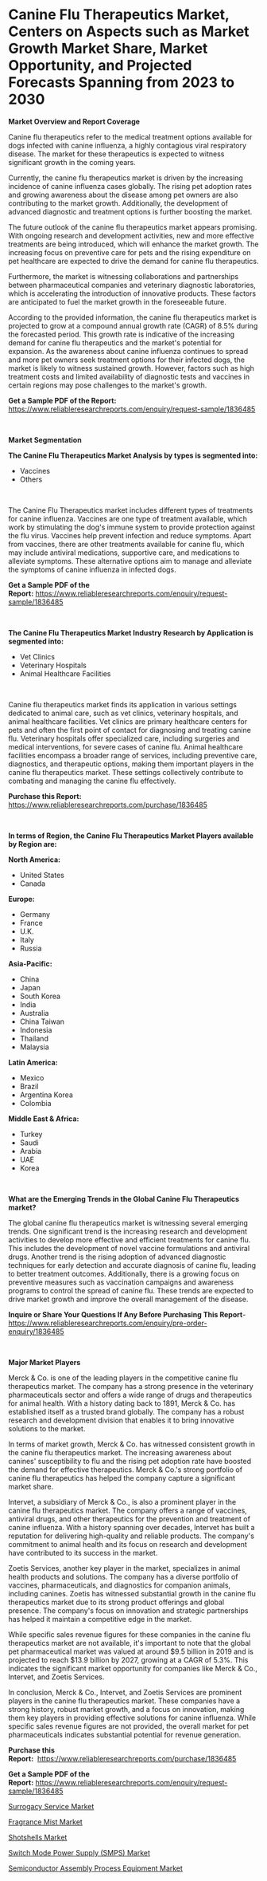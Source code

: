 <p><h1>Canine Flu Therapeutics Market, Centers on Aspects such as Market Growth Market Share, Market Opportunity, and Projected Forecasts Spanning from 2023 to 2030</h1></p><p><strong>Market Overview and Report Coverage</strong></p>
<p><p>Canine flu therapeutics refer to the medical treatment options available for dogs infected with canine influenza, a highly contagious viral respiratory disease. The market for these therapeutics is expected to witness significant growth in the coming years.</p><p>Currently, the canine flu therapeutics market is driven by the increasing incidence of canine influenza cases globally. The rising pet adoption rates and growing awareness about the disease among pet owners are also contributing to the market growth. Additionally, the development of advanced diagnostic and treatment options is further boosting the market.</p><p>The future outlook of the canine flu therapeutics market appears promising. With ongoing research and development activities, new and more effective treatments are being introduced, which will enhance the market growth. The increasing focus on preventive care for pets and the rising expenditure on pet healthcare are expected to drive the demand for canine flu therapeutics.</p><p>Furthermore, the market is witnessing collaborations and partnerships between pharmaceutical companies and veterinary diagnostic laboratories, which is accelerating the introduction of innovative products. These factors are anticipated to fuel the market growth in the foreseeable future.</p><p>According to the provided information, the canine flu therapeutics market is projected to grow at a compound annual growth rate (CAGR) of 8.5% during the forecasted period. This growth rate is indicative of the increasing demand for canine flu therapeutics and the market's potential for expansion. As the awareness about canine influenza continues to spread and more pet owners seek treatment options for their infected dogs, the market is likely to witness sustained growth. However, factors such as high treatment costs and limited availability of diagnostic tests and vaccines in certain regions may pose challenges to the market's growth.</p></p>
<p><strong>Get a Sample PDF of the Report:</strong> <a href="https://www.reliableresearchreports.com/enquiry/request-sample/1836485">https://www.reliableresearchreports.com/enquiry/request-sample/1836485</a></p>
<p>&nbsp;</p>
<p><strong>Market Segmentation</strong></p>
<p><strong>The Canine Flu Therapeutics Market Analysis by types is segmented into:</strong></p>
<p><ul><li>Vaccines</li><li>Others</li></ul></p>
<p>&nbsp;</p>
<p><p>The Canine Flu Therapeutics market includes different types of treatments for canine influenza. Vaccines are one type of treatment available, which work by stimulating the dog's immune system to provide protection against the flu virus. Vaccines help prevent infection and reduce symptoms. Apart from vaccines, there are other treatments available for canine flu, which may include antiviral medications, supportive care, and medications to alleviate symptoms. These alternative options aim to manage and alleviate the symptoms of canine influenza in infected dogs.</p></p>
<p><strong>Get a Sample PDF of the Report:</strong>&nbsp;<a href="https://www.reliableresearchreports.com/enquiry/request-sample/1836485">https://www.reliableresearchreports.com/enquiry/request-sample/1836485</a></p>
<p>&nbsp;</p>
<p><strong>The Canine Flu Therapeutics Market Industry Research by Application is segmented into:</strong></p>
<p><ul><li>Vet Clinics</li><li>Veterinary Hospitals</li><li>Animal Healthcare Facilities</li></ul></p>
<p>&nbsp;</p>
<p><p>Canine flu therapeutics market finds its application in various settings dedicated to animal care, such as vet clinics, veterinary hospitals, and animal healthcare facilities. Vet clinics are primary healthcare centers for pets and often the first point of contact for diagnosing and treating canine flu. Veterinary hospitals offer specialized care, including surgeries and medical interventions, for severe cases of canine flu. Animal healthcare facilities encompass a broader range of services, including preventive care, diagnostics, and therapeutic options, making them important players in the canine flu therapeutics market. These settings collectively contribute to combating and managing the canine flu effectively.</p></p>
<p><strong>Purchase this Report:</strong>&nbsp; <a href="https://www.reliableresearchreports.com/purchase/1836485">https://www.reliableresearchreports.com/purchase/1836485</a></p>
<p>&nbsp;</p>
<p><strong>In terms of Region, the Canine Flu Therapeutics Market Players available by Region are:</strong></p>
<p>
    <p> <strong> North America: </strong>
        <ul>
            <li>United States</li>
            <li>Canada</li>
        </ul>
        </p> 
    <p> <strong> Europe: </strong>
        <ul>
            <li>Germany</li>
            <li>France</li>
            <li>U.K.</li>
            <li>Italy</li>
            <li>Russia</li>
        </ul>
        </p> 
    <p> <strong> Asia-Pacific: </strong>
        <ul>
            <li>China</li>
            <li>Japan</li>
            <li>South Korea</li>
            <li>India</li>
            <li>Australia</li>
            <li>China Taiwan</li>
            <li>Indonesia</li>
            <li>Thailand</li>
            <li>Malaysia</li>
        </ul>
        </p> 
    <p> <strong> Latin America: </strong>
        <ul>
            <li>Mexico</li>
            <li>Brazil</li>
            <li>Argentina Korea</li>
            <li>Colombia</li>
        </ul>
        </p> 
    <p> <strong> Middle East & Africa: </strong>
        <ul>
            <li>Turkey</li>
            <li>Saudi</li>
            <li>Arabia</li>
            <li>UAE</li>
            <li>Korea</li>
        </ul>
    </p>
    </p>
<p>&nbsp;</p>
<p><strong>What are the Emerging Trends in the Global Canine Flu Therapeutics market?</strong></p>
<p><p>The global canine flu therapeutics market is witnessing several emerging trends. One significant trend is the increasing research and development activities to develop more effective and efficient treatments for canine flu. This includes the development of novel vaccine formulations and antiviral drugs. Another trend is the rising adoption of advanced diagnostic techniques for early detection and accurate diagnosis of canine flu, leading to better treatment outcomes. Additionally, there is a growing focus on preventive measures such as vaccination campaigns and awareness programs to control the spread of canine flu. These trends are expected to drive market growth and improve the overall management of the disease.</p></p>
<p><strong>Inquire or Share Your Questions If Any Before Purchasing This Report</strong>- <a href="https://www.reliableresearchreports.com/enquiry/pre-order-enquiry/1836485">https://www.reliableresearchreports.com/enquiry/pre-order-enquiry/1836485</a></p>
<p>&nbsp;</p>
<p><strong>Major Market Players</strong></p>
<p><p>Merck & Co. is one of the leading players in the competitive canine flu therapeutics market. The company has a strong presence in the veterinary pharmaceuticals sector and offers a wide range of drugs and therapeutics for animal health. With a history dating back to 1891, Merck & Co. has established itself as a trusted brand globally. The company has a robust research and development division that enables it to bring innovative solutions to the market.</p><p>In terms of market growth, Merck & Co. has witnessed consistent growth in the canine flu therapeutics market. The increasing awareness about canines' susceptibility to flu and the rising pet adoption rate have boosted the demand for effective therapeutics. Merck & Co.'s strong portfolio of canine flu therapeutics has helped the company capture a significant market share.</p><p>Intervet, a subsidiary of Merck & Co., is also a prominent player in the canine flu therapeutics market. The company offers a range of vaccines, antiviral drugs, and other therapeutics for the prevention and treatment of canine influenza. With a history spanning over decades, Intervet has built a reputation for delivering high-quality and reliable products. The company's commitment to animal health and its focus on research and development have contributed to its success in the market.</p><p>Zoetis Services, another key player in the market, specializes in animal health products and solutions. The company has a diverse portfolio of vaccines, pharmaceuticals, and diagnostics for companion animals, including canines. Zoetis has witnessed substantial growth in the canine flu therapeutics market due to its strong product offerings and global presence. The company's focus on innovation and strategic partnerships has helped it maintain a competitive edge in the market.</p><p>While specific sales revenue figures for these companies in the canine flu therapeutics market are not available, it's important to note that the global pet pharmaceutical market was valued at around $9.5 billion in 2019 and is projected to reach $13.9 billion by 2027, growing at a CAGR of 5.3%. This indicates the significant market opportunity for companies like Merck & Co., Intervet, and Zoetis Services.</p><p>In conclusion, Merck & Co., Intervet, and Zoetis Services are prominent players in the canine flu therapeutics market. These companies have a strong history, robust market growth, and a focus on innovation, making them key players in providing effective solutions for canine influenza. While specific sales revenue figures are not provided, the overall market for pet pharmaceuticals indicates substantial potential for revenue generation.</p></p>
<p><strong>Purchase this Report:</strong>&nbsp;&nbsp;<a href="https://www.reliableresearchreports.com/purchase/1836485">https://www.reliableresearchreports.com/purchase/1836485</a></p>
<p></p>
<p><strong>Get a Sample PDF of the Report:</strong>&nbsp;<a href="https://www.reliableresearchreports.com/enquiry/request-sample/1836485">https://www.reliableresearchreports.com/enquiry/request-sample/1836485</a></p>
<p><p><a href="https://medium.com/@lilliandach2023/analyzing-surrogacy-service-market-global-industry-perspective-and-forecast-2023-to-2030-795977b59a03">Surrogacy Service Market</a></p><p><a href="https://www.linkedin.com/pulse/fragrance-mist-market-size-growth-forecast-from-2023-/">Fragrance Mist Market</a></p><p><a href="https://www.linkedin.com/pulse/shotshells-market-research-report-unlocks-analysis/">Shotshells Market</a></p><p><a href="https://github.com/ashepherd82/Market-Research-Report-List-1/blob/main/switch-mode-power-supply-smps-market.md">Switch Mode Power Supply (SMPS) Market</a></p><p><a href="https://github.com/FassouRP/Market-Research-Report-List-1/blob/main/semiconductor-assembly-process-equipment-market.md">Semiconductor Assembly Process Equipment Market</a></p></p>